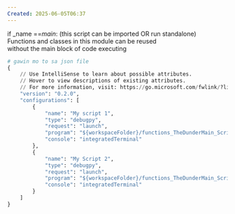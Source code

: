 ```yaml
---
Created: 2025-06-05T06:37
---
```

if _name ==_main_: (this script can be imported OR run standalone)  
Functions and classes in this module can be reused  
without the main block of code executing

```Python
# gawin mo to sa json file
{
    // Use IntelliSense to learn about possible attributes.
    // Hover to view descriptions of existing attributes.
    // For more information, visit: https://go.microsoft.com/fwlink/?linkid=830387
    "version": "0.2.0",
    "configurations": [
        {
            "name": "My script 1",
            "type": "debugpy",
            "request": "launch",
            "program": "${workspaceFolder}/functions_TheDunderMain_Script1.py",
            "console": "integratedTerminal"
        },
        {
            "name": "My Script 2",
            "type": "debugpy",
            "request": "launch",
            "program": "${workspaceFolder}/functions_TheDunderMain_Script2.py",
            "console": "integratedTerminal"
        }
    ]
}
```
